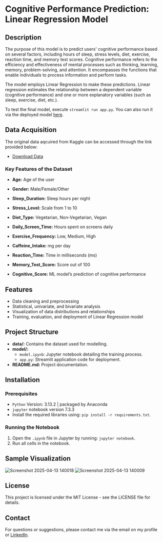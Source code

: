 # Cognitive Performance Prediction: Linear Regression Model

## Description

The purpose of this model is to predict users' cognitive performance based on several factors, including hours of sleep, stress levels, diet, exercise, reaction time, and memory test scores. Cognitive performance refers to the efficiency and effectiveness of mental processes such as thinking, learning, memory, problem-solving, and attention. It encompasses the functions that enable individuals to process information and perform tasks.

The model employs Linear Regression to make these predictions. Linear regression estimates the relationship between a dependent variable (cognitive performance) and one or more explanatory variables (such as sleep, exercise, diet, etc.).

To test the final model, execute `streamlit run app.py`. You can also run it via the deployed model [here](https://data-projects-cognitive-performance-model.streamlit.app).

## Data Acquisition

The original data aqcuired from Kaggle can be accessed through the link provided below:
- [Download Data](https://www.kaggle.com/datasets/samxsam/human-cognitive-performance-analysis)

### Key Features of the Dataset

- **Age:** Age of the user

- **Gender:** Male/Female/Other

- **Sleep_Duration:** Sleep hours per night

- **Stress_Level:** Scale from 1 to 10

- **Diet_Type:** Vegetarian, Non-Vegetarian, Vegan

- **Daily_Screen_Time:** Hours spent on screens daily

- **Exercise_Frequency:** Low, Medium, High

- **Caffeine_Intake:** mg per day

- **Reaction_Time:** Time in milliseconds (ms)

- **Memory_Test_Score:** Score out of 100

- **Cognitive_Score:** ML model’s prediction of cognitive performance

## Features
- Data cleaning and preprocessing
- Statistical, univariate, and bivariate analysis
- Visualization of data distributions and relationships
- Training, evaluation, and deployment of Linear Regression model

## Project Structure
- **data/:** Contains the dataset used for modelling.
- **model/:**
    - `model.ipynb`: Jupyter notebook detailing the training process.
    - `app.py`: Streamlit application code for deployment.
- **README.md:** Project documentation.

## Installation
### Prerequisites
- `Python` Version: 3.13.2 | packaged by Anaconda
- `jupyter` notebook version 7.3.3
- Install the required libraries using: `pip install -r requirements.txt`.

### Running the Notebook

1. Open the `.ipynb` file in Jupyter by running: `jupyter notebook`.
2. Run all cells in the notebook.

## Sample Visualization
![Screenshot 2025-04-13 140018](https://github.com/user-attachments/assets/631e61fd-db89-4aab-aad5-036cda4314fa)
![Screenshot 2025-04-13 140009](https://github.com/user-attachments/assets/30ef8147-134e-4596-9724-d396873e1fdd)

## License
This project is licensed under the MIT License - see the LICENSE file for details.

## Contact
For questions or suggestions, please contact me via the email on my profile or [LinkedIn](https://www.linkedin.com/in/christine-coomans/).